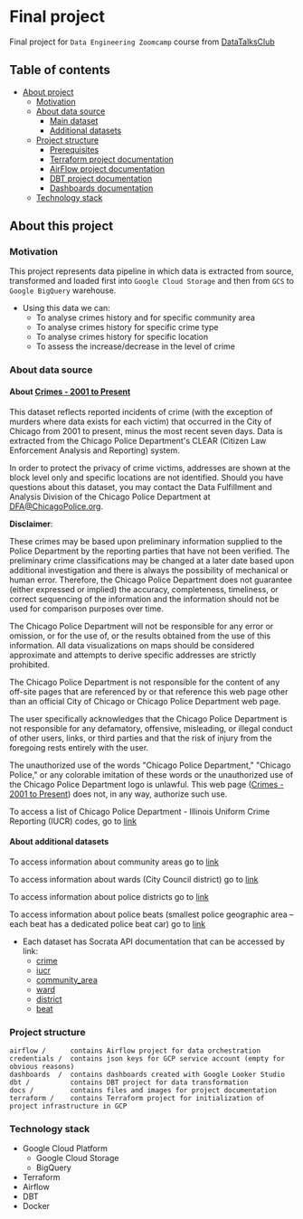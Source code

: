 # Final project

Final project for `Data Engineering Zoomcamp` course from [DataTalksClub](https://github.com/DataTalksClub)

## Table of contents

- [About project](#about-this-project)
    - [Motivation](#motivation)
    - [About data source](#about-data-source)
        - [Main dataset](#about-crimes---2001-to-present)
        - [Additional datasets](#about-additional-datasets)
    - [Project structure](#project-structure)
        - [Prerequisites](docs/PREREQUISITES.md)
        - [Terraform project documentation](terraform/README.md)
        - [AirFlow project documentation](airflow/README.md)
        - [DBT project documentation](dbt/README.md)
        - [Dashboards documentation](dashboards/README.md)
    - [Technology stack](#technology-stack)

## About this project

### Motivation

This project represents data pipeline in which data is extracted from source, transformed and loaded first
into `Google Cloud Storage` and then from `GCS` to `Google BigQuery` warehouse.

- Using this data we can:
    - To analyse crimes history and for specific community area
    - To analyse crimes history for specific crime type
    - To analyse crimes history for specific location
    - To assess the increase/decrease in the level of crime

### About data source

#### About [Crimes - 2001 to Present](https://data.cityofchicago.org/d/ijzp-q8t2)

This dataset reflects reported incidents of crime (with the exception of murders where data exists for each victim)
that occurred in the City of Chicago from 2001 to present, minus the most recent seven days. Data is extracted from
the Chicago Police Department's CLEAR (Citizen Law Enforcement Analysis and Reporting) system.

In order to protect the privacy of crime victims, addresses are shown at the block level only and
specific locations are not identified. Should you have questions about this dataset, you may contact
the Data Fulfillment and Analysis Division of the Chicago Police Department at DFA@ChicagoPolice.org.

**Disclaimer**:

These crimes may be based upon preliminary information supplied to the Police Department by the reporting parties
that have not been verified. The preliminary crime classifications may be changed at a later date
based upon additional investigation and there is always the possibility of mechanical or human error.
Therefore, the Chicago Police Department does not guarantee (either expressed or implied) the accuracy, completeness,
timeliness, or correct sequencing of the information and the information should not be used for comparison
purposes over time.

The Chicago Police Department will not be responsible for any error or omission, or for the use of,
or the results obtained from the use of this information. All data visualizations on maps should be considered
approximate and attempts to derive specific addresses are strictly prohibited.

The Chicago Police Department is not responsible for the content of any off-site pages that are referenced by or
that reference this web page other than an official City of Chicago or Chicago Police Department web page.

The user specifically acknowledges that the Chicago Police Department is not responsible for any defamatory,
offensive, misleading, or illegal conduct of other users, links, or third parties and that the risk of injury from
the foregoing rests entirely with the user.

The unauthorized use of the words "Chicago Police Department," "Chicago Police," or any colorable imitation
of these words or the unauthorized use of the Chicago Police Department logo is unlawful. This web page
([Crimes - 2001 to Present](https://data.cityofchicago.org/d/ijzp-q8t2)) does not, in any way, authorize such use.

To access a list of Chicago Police Department - Illinois Uniform Crime Reporting (IUCR) codes, go
to [link](http://data.cityofchicago.org/d/c7ck-438e)

#### About additional datasets

To access information about community areas go to [link](https://data.cityofchicago.org/d/cauq-8yn6)

To access information about wards (City Council district) go to [link](https://data.cityofchicago.org/d/sp34-6z76)

To access information about police districts go to [link](https://data.cityofchicago.org/d/fthy-xz3r)

To access information about police beats (smallest police geographic area – each beat has a dedicated police beat car)
go to [link](https://data.cityofchicago.org/d/aerh-rz74)

- Each dataset has Socrata API documentation that can be accessed by link:
    - [crime](https://dev.socrata.com/foundry/data.cityofchicago.org/ijzp-q8t2)
    - [iucr](https://dev.socrata.com/foundry/data.cityofchicago.org/c7ck-438e)
    - [community_area](https://dev.socrata.com/foundry/data.cityofchicago.org/cauq-8yn6)
    - [ward](https://dev.socrata.com/foundry/data.cityofchicago.org/sp34-6z76)
    - [district](https://dev.socrata.com/foundry/data.cityofchicago.org/fthy-xz3r)
    - [beat](https://dev.socrata.com/foundry/data.cityofchicago.org/aerh-rz74)

### Project structure

```
airflow /      contains Airflow project for data orchestration
credentials /  contains json keys for GCP service account (empty for obvious reasons)
dashboards  /  contains dashboards created with Google Looker Studio
dbt /          contains DBT project for data transformation
docs /         contains files and images for project documentation
terraform /    contains Terraform project for initialization of project infrastructure in GCP
```

### Technology stack

- Google Cloud Platform
    - Google Cloud Storage
    - BigQuery
- Terraform
- Airflow
- DBT
- Docker
